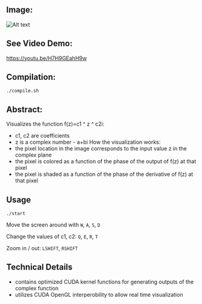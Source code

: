 ## Image:
![Alt text](https://github.com/gametekker/zuu/blob/master/Screen%20Shot%202024-11-04%20at%206.21.49%20PM.png)

## See Video Demo:
https://youtu.be/H7H9GEahH9w

## Compilation:
`./compile.sh`

## Abstract:
Visualizes the function f(z)=c1 ^ z ^ c2i:
- c1, c2 are coefficients
- z is a complex number - a+bi
How the visualization works:
- the pixel location in the image corresponds to the input value z in the complex plane
- the pixel is colored as a function of the phase of the output of f(z) at that pixel
- the pixel is shaded as a function of the phase of the derivative of f(z) at that pixel

## Usage
`./start`

Move the screen around with `W`, `A`, `S`, `D`

Change the values of c1, c2: `Q`, `E`, `R`, `T`

Zoom in / out: `LSHIFT`, `RSHIFT`

## Technical Details
- contains optimized CUDA kernel functions for generating outputs of the complex function
- utilizes CUDA OpenGL interperobility to allow real time visualization
